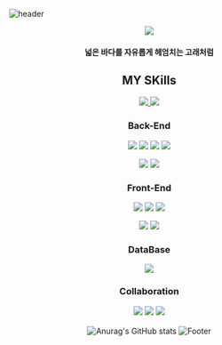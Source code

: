 ![header](https://capsule-render.vercel.app/api?type=Waving&color=gradient&customColorList=0,2,2,5,26&height=200&text=Gyudong%20Git&fontAlign=70&stroke=auto&strokeWidth=2)
<br>


<div align="center">
  <img src="https://cdn.pixabay.com/photo/2016/11/22/19/33/whale-1850235__340.jpg"/>
<h4>넓은 바다를 자유롭게 헤엄치는 고래처럼</h4>
  <h2>MY SKills</h2>
<a href="https://blog.naver.com/wjdrbehd1174">

<img src="https://img.shields.io/badge/Naver BLOG-6DB33F?style=for-the-badge&logo=Bloglovin&logoColor=white"/>
</a>
<a href="https://blog.naver.com/wjdrbehd1174">
<img src="https://img.shields.io/badge/Gmail-EA4335?style=for-the-badge&logo=gmail&logoColor=white"/>
</a>



### Back-End
<img src="https://img.shields.io/badge/JAVA-007396?style=for-the-badge&logo=JAVA&logoColor=white"/> <img src="https://img.shields.io/badge/Spring-6DB33F?style=for-the-badge&logo=Spring&logoColor=white"/> <img src="https://img.shields.io/badge/Spring Boot-6DB33F?style=for-the-badge&logo=Spring Boot&logoColor=white">
  <img src="https://img.shields.io/badge/Spring Security-6DB33F?style=for-the-badge&logo=Spring Security&logoColor=white">

<img src="https://img.shields.io/badge/Android-3DDC84?style=for-the-badge&logo=Android&logoColor=white"/> <img src="https://img.shields.io/badge/Flutter-02569B?style=for-the-badge&logo=Flutter&logoColor=white"/> 
<br>

### Front-End
<img src="https://img.shields.io/badge/html-E34F26?style=for-the-badge&logo=html5&logoColor=white"/> <img src="https://img.shields.io/badge/css-1572B6?style=for-the-badge&logo=css3&logoColor=white"/> <img src="https://img.shields.io/badge/Bootstrap-7952B3?style=for-the-badge&logo=Bootstrap&logoColor=white"/>

<img src="https://img.shields.io/badge/javascript-F7DF1E?style=for-the-badge&logo=javascript&logoColor=black"/> <img src="https://img.shields.io/badge/jquery-0769AD?style=for-the-badge&logo=jquery&logoColor=whit"/>
<br>

### DataBase
<img src="https://img.shields.io/badge/mysql-4479A1?style=for-the-badge&logo=mysql&logoColor=white"/>

### Collaboration
<img src="https://img.shields.io/badge/GitHub-181717?style=for-the-badge&logo=GitHub&logoColor=white"/> <img src="https://img.shields.io/badge/Git-F05032?style=for-the-badge&logo=Git&logoColor=white"/> <img src="https://img.shields.io/badge/Trello-0052CC?style=for-the-badge&logo=Trello&logoColor=white"/>
<br><br>
![Anurag's GitHub stats](https://github-readme-stats.vercel.app/api?username=Gyudong0920&show_icons=true&theme=radical)
![Footer](https://capsule-render.vercel.app/api?type=waving&color=gradient&customColorList=0,2,2,5,26&height=200&section=footer)
<div>

